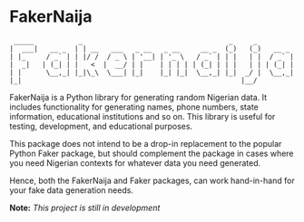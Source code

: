 # FakerNaija

``` fakernaija
 _____           _                                    _     _
|  ___|   __ _  | | __   ___   _ __   _ __     __ _  (_)   (_)   __ _
| |_     / _` | | |/ /  / _ \ | '__| | '_ \   / _` | | |   | |  / _` |
|  _|   | (_| | |   <  |  __/ | |    | | | | | (_| | | |   | | | (_| |
| |      \__,_| |_|\_\  \___| |_|    |_| |_|  \__,_| |_|  _/ |  \__,_|
|_|                                                      |__/

```

FakerNaija is a Python library for generating random Nigerian data. It includes functionality for generating names, phone numbers, state information, educational institutions and so on. This library is useful for testing, development, and educational purposes.

This package does not intend to be a drop-in replacement to the popular Python Faker package, but should complement the package in cases where you need Nigerian contexts for whatever data you need generated.

Hence, both the FakerNaija and Faker packages, can work hand-in-hand for your fake data generation needs.

**Note:** *This project is still in development*

